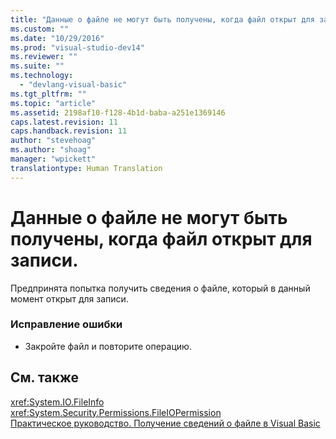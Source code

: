 ```yaml
---
title: "Данные о файле не могут быть получены, когда файл открыт для записи. | Microsoft Docs"
ms.custom: ""
ms.date: "10/29/2016"
ms.prod: "visual-studio-dev14"
ms.reviewer: ""
ms.suite: ""
ms.technology: 
  - "devlang-visual-basic"
ms.tgt_pltfrm: ""
ms.topic: "article"
ms.assetid: 2198af10-f128-4b1d-baba-a251e1369146
caps.latest.revision: 11
caps.handback.revision: 11
author: "stevehoag"
ms.author: "shoag"
manager: "wpickett"
translationtype: Human Translation
---
```

# Данные о файле не могут быть получены, когда файл открыт для записи.
Предпринята попытка получить сведения о файле, который в данный момент открыт для записи.  
  
### Исправление ошибки  
  
-   Закройте файл и повторите операцию.  
  
## См. также  
 <xref:System.IO.FileInfo>   
 <xref:System.Security.Permissions.FileIOPermission>   
 [Практическое руководство. Получение сведений о файле в Visual Basic](http://msdn.microsoft.com/ru-ru/ca0720ec-f40e-4c11-9748-0ce1685c78f0)